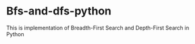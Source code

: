 # Bfs-and-dfs-python
This is implementation of Breadth-First Search and Depth-First Search in Python

